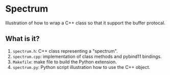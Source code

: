 # Spectrum

Illustration of how to wrap a C++ class so that it support the  buffer protocal.

## What is it?

1. `spectrum.h`: C++ class representing a "spectrum".
1. `spectrum.cpp`: implementation of class methods and pybind11 bindings.
1. `Makefile`: make file to build the Python extension.
1. `spectrum.py`: Python script illustration how to use the C++ object.

